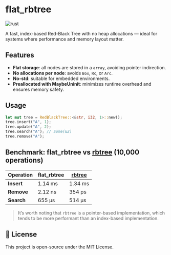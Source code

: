 # flat_rbtree

![rust](https://img.shields.io/badge/Rust-000000?style=for-the-badge&logo=rust&logoColor=white)

A fast, index-based Red-Black Tree with no heap allocations — ideal for systems where performance and memory layout matter.

## Features

- **Flat storage**: all nodes are stored in a `array`, avoiding pointer indirection.
- **No allocations per node**: avoids `Box`, `Rc`, or `Arc`.
- **No-std**: suitable for embedded environments.
- **Preallocated with MaybeUninit**: minimizes runtime overhead and ensures memory safety.

## Usage

```rust
let mut tree = RedBlackTree::<&str, i32, 1>::new();
tree.insert("A", 1);
tree.update("A", 2);
tree.search("A"); // Some(&2)
tree.remove("A");
```

## Benchmark: flat_rbtree vs [rbtree](https://docs.rs/rbtree/latest/rbtree/) (10,000 operations)

| Operation | flat_rbtree | [rbtree](https://docs.rs/rbtree/latest/rbtree/) |
|-----------|----------------|---------------|
| **Insert** | 1.14 ms   | 1.34 ms  | 
| **Remove** | 2.12 ns        | 354 ps       | 
| **Search** | 655 µs         | 514 µs       | 

> It’s worth noting that `rbtree` is a pointer-based implementation, which tends to be more performant than an index-based implementation.

## 📝 License

This project is open-source under the MIT License.
